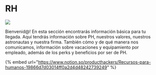 # RH

![](https://media.giphy.com/media/BpS6k9mXoDiZa/giphy.gif)

Bienvenid@! En esta sección encontrarás información básica para tu llegada. Aquí tendrás información sobre PH, nuestros valores, nuestros astronautas y nuestra firma. También cómo y de qué  manera nos comunicamos, información sobre vacaciones y equipamiento por empleado, además de los perks y beneficios por ser de PH.

{% embed url="https://www.notion.so/producthackers/Recursos-para-humanos-19866d7d03014ff0a2d4d48242739249" %}
